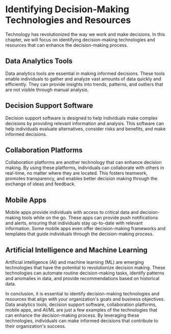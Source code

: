 Identifying Decision-Making Technologies and Resources
======================================================================================================================

Technology has revolutionized the way we work and make decisions. In this chapter, we will focus on identifying decision-making technologies and resources that can enhance the decision-making process.

Data Analytics Tools
--------------------

Data analytics tools are essential in making informed decisions. These tools enable individuals to gather and analyze vast amounts of data quickly and efficiently. They can provide insights into trends, patterns, and outliers that are not visible through manual analysis.

Decision Support Software
-------------------------

Decision support software is designed to help individuals make complex decisions by providing relevant information and analysis. This software can help individuals evaluate alternatives, consider risks and benefits, and make informed decisions.

Collaboration Platforms
-----------------------

Collaboration platforms are another technology that can enhance decision making. By using these platforms, individuals can collaborate with others in real-time, no matter where they are located. This fosters teamwork, promotes transparency, and enables better decision making through the exchange of ideas and feedback.

Mobile Apps
-----------

Mobile apps provide individuals with access to critical data and decision-making tools while on the go. These apps can provide push notifications and alerts, ensuring that individuals stay up-to-date with relevant information. Some mobile apps even offer decision-making frameworks and templates that guide individuals through the decision-making process.

Artificial Intelligence and Machine Learning
--------------------------------------------

Artificial intelligence (AI) and machine learning (ML) are emerging technologies that have the potential to revolutionize decision making. These technologies can automate routine decision-making tasks, identify patterns and anomalies in data, and provide recommendations based on historical data.

In conclusion, it is essential to identify decision-making technologies and resources that align with your organization's goals and business objectives. Data analytics tools, decision support software, collaboration platforms, mobile apps, and AI/ML are just a few examples of the technologies that can enhance the decision-making process. By leveraging these technologies, individuals can make informed decisions that contribute to their organization's success.
